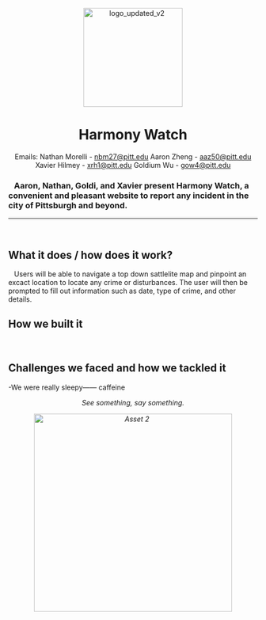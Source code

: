 <p align="center">
 <img src="https://github.com/user-attachments/assets/76c814c5-3bb1-4197-a68d-160bc0ac1bf7" alt="logo_updated_v2" width="200">
</p>

<div align="center">
 
# Harmony Watch
Emails: 
Nathan Morelli - nbm27@pitt.edu
Aaron Zheng - aaz50@pitt.edu
Xavier Hilmey - xrh1@pitt.edu
Goldium Wu - gow4@pitt.edu
</div>

### &nbsp;&nbsp;&nbsp;Aaron, Nathan, Goldi, and Xavier present Harmony Watch, a convenient and pleasant website to report any incident in the city of Pittsburgh and beyond. 
---

&nbsp;

## What it does / how does it work?
&nbsp;&nbsp;&nbsp;Users will be able to navigate a top down sattlelite map and pinpoint an excact location to locate any crime or disturbances. The user will then be prompted to fill out information such as date, type of crime, and other details.
&nbsp;

## How we built it
&nbsp;

## Challenges we faced and how we tackled it
-We were really sleepy—— caffeine
&nbsp;

 <div style="text-align: center;" align="center">
  <p><em>See something, say something.<em></p>
  <img src="https://github.com/user-attachments/assets/77f54ed4-825a-4cb9-ad1a-b7a20dd8ec2e" alt="Asset 2" width="400">
</div>
